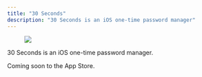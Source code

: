 ```yaml
---
title: "30 Seconds"
description: "30 Seconds is an iOS one-time password manager"
---
```


<figure>
    <img class="squircle" src="/img/thirty-seconds-icon.png"/>
</figure>



30 Seconds is an iOS one-time password manager.

Coming soon to the App Store.

<!-- Check it out on [App Store](https://apps.apple.com/us/app/sticker-maker-for-telegram/id1575085196). -->
